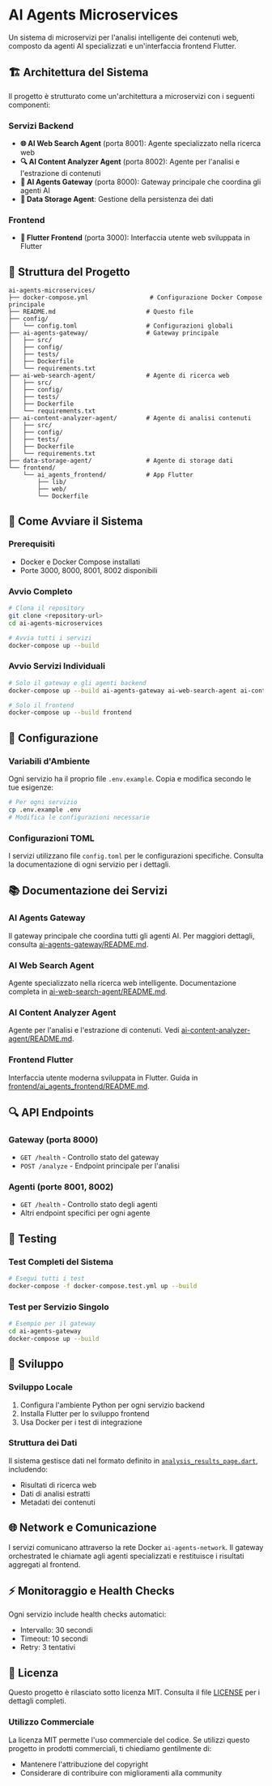 # AI Agents Microservices

Un sistema di microservizi per l'analisi intelligente dei contenuti web, composto da agenti AI specializzati e un'interfaccia frontend Flutter.

## 🏗️ Architettura del Sistema

Il progetto è strutturato come un'architettura a microservizi con i seguenti componenti:

### Servizi Backend
- **🌐 AI Web Search Agent** (porta 8001): Agente specializzato nella ricerca web
- **🔍 AI Content Analyzer Agent** (porta 8002): Agente per l'analisi e l'estrazione di contenuti
- **🚪 AI Agents Gateway** (porta 8000): Gateway principale che coordina gli agenti AI
- **💾 Data Storage Agent**: Gestione della persistenza dei dati

### Frontend
- **📱 Flutter Frontend** (porta 3000): Interfaccia utente web sviluppata in Flutter

## 📁 Struttura del Progetto

```
ai-agents-microservices/
├── docker-compose.yml                 # Configurazione Docker Compose principale
├── README.md                         # Questo file
├── config/
│   └── config.toml                   # Configurazioni globali
├── ai-agents-gateway/                # Gateway principale
│   ├── src/
│   ├── config/
│   ├── tests/
│   ├── Dockerfile
│   └── requirements.txt
├── ai-web-search-agent/              # Agente di ricerca web
│   ├── src/
│   ├── config/
│   ├── tests/
│   ├── Dockerfile
│   └── requirements.txt
├── ai-content-analyzer-agent/        # Agente di analisi contenuti
│   ├── src/
│   ├── config/
│   ├── tests/
│   ├── Dockerfile
│   └── requirements.txt
├── data-storage-agent/               # Agente di storage dati
└── frontend/
    └── ai_agents_frontend/           # App Flutter
        ├── lib/
        ├── web/
        └── Dockerfile
```

## 🚀 Come Avviare il Sistema

### Prerequisiti
- Docker e Docker Compose installati
- Porte 3000, 8000, 8001, 8002 disponibili

### Avvio Completo
```bash
# Clona il repository
git clone <repository-url>
cd ai-agents-microservices

# Avvia tutti i servizi
docker-compose up --build
```

### Avvio Servizi Individuali
```bash
# Solo il gateway e gli agenti backend
docker-compose up --build ai-agents-gateway ai-web-search-agent ai-content-analyzer-agent

# Solo il frontend
docker-compose up --build frontend
```

## 🔧 Configurazione

### Variabili d'Ambiente
Ogni servizio ha il proprio file `.env.example`. Copia e modifica secondo le tue esigenze:

```bash
# Per ogni servizio
cp .env.example .env
# Modifica le configurazioni necessarie
```

### Configurazioni TOML
I servizi utilizzano file `config.toml` per le configurazioni specifiche. Consulta la documentazione di ogni servizio per i dettagli.

## 📚 Documentazione dei Servizi

### AI Agents Gateway
Il gateway principale che coordina tutti gli agenti AI. Per maggiori dettagli, consulta [ai-agents-gateway/README.md](ai-agents-gateway/README.md).

### AI Web Search Agent
Agente specializzato nella ricerca web intelligente. Documentazione completa in [ai-web-search-agent/README.md](ai-web-search-agent/README.md).

### AI Content Analyzer Agent
Agente per l'analisi e l'estrazione di contenuti. Vedi [ai-content-analyzer-agent/README.md](ai-content-analyzer-agent/README.md).

### Frontend Flutter
Interfaccia utente moderna sviluppata in Flutter. Guida in [frontend/ai_agents_frontend/README.md](frontend/ai_agents_frontend/README.md).

## 🔍 API Endpoints

### Gateway (porta 8000)
- `GET /health` - Controllo stato del gateway
- `POST /analyze` - Endpoint principale per l'analisi

### Agenti (porte 8001, 8002)
- `GET /health` - Controllo stato degli agenti
- Altri endpoint specifici per ogni agente

## 🧪 Testing

### Test Completi del Sistema
```bash
# Esegui tutti i test
docker-compose -f docker-compose.test.yml up --build
```

### Test per Servizio Singolo
```bash
# Esempio per il gateway
cd ai-agents-gateway
docker-compose up --build
```

## 🔧 Sviluppo

### Sviluppo Locale
1. Configura l'ambiente Python per ogni servizio backend
2. Installa Flutter per lo sviluppo frontend
3. Usa Docker per i test di integrazione

### Struttura dei Dati
Il sistema gestisce dati nel formato definito in [`analysis_results_page.dart`](frontend/ai_agents_frontend/lib/views/analysis_results_page.dart), includendo:
- Risultati di ricerca web
- Dati di analisi estratti
- Metadati dei contenuti

## 🌐 Network e Comunicazione

I servizi comunicano attraverso la rete Docker `ai-agents-network`. Il gateway orchestrated le chiamate agli agenti specializzati e restituisce i risultati aggregati al frontend.

## ⚡ Monitoraggio e Health Checks

Ogni servizio include health checks automatici:
- Intervallo: 30 secondi
- Timeout: 10 secondi  
- Retry: 3 tentativi

## 📄 Licenza

Questo progetto è rilasciato sotto licenza MIT. Consulta il file [LICENSE](LICENSE) per i dettagli completi.

### Utilizzo Commerciale
La licenza MIT permette l'uso commerciale del codice. Se utilizzi questo progetto in prodotti commerciali, ti chiediamo gentilmente di:
- Mantenere l'attribuzione del copyright
- Considerare di contribuire con miglioramenti alla community